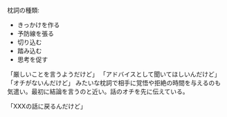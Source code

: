 枕詞の種類:

- きっかけを作る
- 予防線を張る
- 切り込む
- 踏み込む
- 思考を促す

「厳しいことを言うようだけど」
「アドバイスとして聞いてほしいんだけど」
「オチがないんだけど」
みたいな枕詞で相手に覚悟や拒絶の時間を与えるのも気遣い。最初に結論を言うのと近い。話のオチを先に伝えている。

「XXXの話に戻るんだけど」
